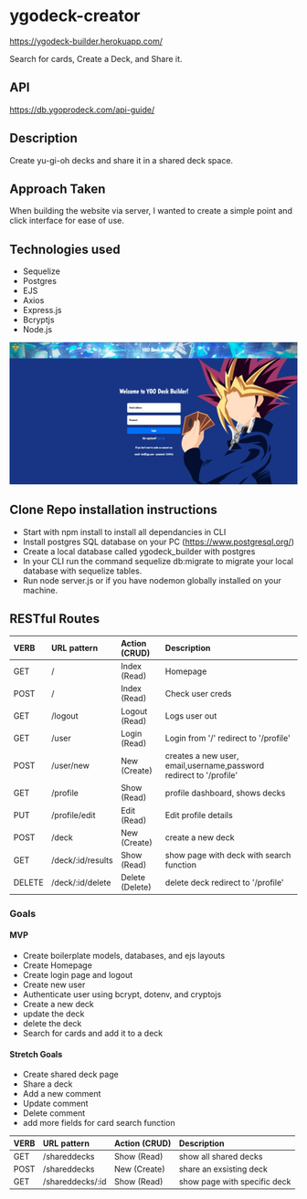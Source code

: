 # ygodeck-creator

https://ygodeck-builder.herokuapp.com/

Search for cards, Create a Deck, and Share it.

## API

https://db.ygoprodeck.com/api-guide/

## Description

Create yu-gi-oh decks and share it in a shared deck space.

## Approach Taken

When building the website via server, I wanted to create a simple point and click interface for ease of use.

## Technologies used

- Sequelize
- Postgres
- EJS
- Axios
- Express.js
- Bcryptjs
- Node.js

![Screen1](./public/images/ygohomepage.png)

## Clone Repo installation instructions

- Start with npm install to install all dependancies in CLI
- Install postgres SQL database on your PC (https://www.postgresql.org/)
- Create a local database called ygodeck_builder with postgres
- In your CLI run the command sequelize db:migrate to migrate your local database with sequelize tables.
- Run node server.js or if you have nodemon globally installed on your machine.

## RESTful Routes

| VERB   | URL pattern       | Action \(CRUD\)   | Description                                                        |
| :----- | :---------------- | :---------------- | :----------------------------------------------------------------- |
| GET    | /                 | Index \(Read\)    | Homepage                                                           |
| POST   | /                 | Index \(Read\)    | Check user creds                                                   |
| GET    | /logout           | Logout \(Read\)   | Logs user out                                                      |
| GET    | /user             | Login \(Read\)    | Login from '/' redirect to '/profile'                              |
| POST   | /user/new         | New \(Create\)    | creates a new user, email,username,password redirect to '/profile' |
| GET    | /profile          | Show \(Read\)     | profile dashboard, shows decks                                     |
| PUT    | /profile/edit     | Edit \(Read\)     | Edit profile details                                               |
| POST   | /deck             | New \(Create\)    | create a new deck                                                  |
| GET    | /deck/:id/results | Show \(Read\)     | show page with deck with search function                           |
| DELETE | /deck/:id/delete  | Delete \(Delete\) | delete deck redirect to '/profile'                                 |

### Goals

#### MVP

- Create boilerplate models, databases, and ejs layouts
- Create Homepage
- Create login page and logout
- Create new user
- Authenticate user using bcrypt, dotenv, and cryptojs
- Create a new deck
- update the deck
- delete the deck
- Search for cards and add it to a deck

#### Stretch Goals

- Create shared deck page
- Share a deck
- Add a new comment
- Update comment
- Delete comment
- add more fields for card search function

| VERB | URL pattern      | Action \(CRUD\) | Description                  |
| :--- | :--------------- | :-------------- | :--------------------------- |
| GET  | /shareddecks     | Show \(Read\)   | show all shared decks        |
| POST | /shareddecks     | New \(Create\)  | share an exsisting deck      |
| GET  | /shareddecks/:id | Show \(Read\)   | show page with specific deck |

